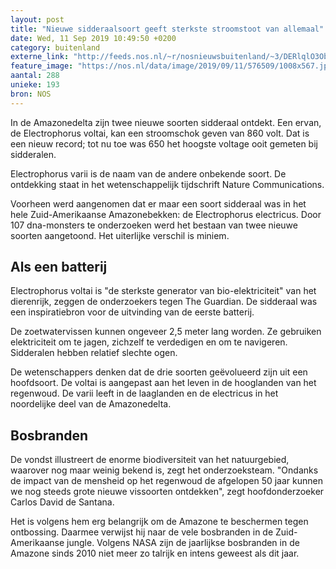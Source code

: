 ```yaml
---
layout: post
title: "Nieuwe sidderaalsoort geeft sterkste stroomstoot van allemaal"
date: Wed, 11 Sep 2019 10:49:50 +0200
category: buitenland
externe_link: "http://feeds.nos.nl/~r/nosnieuwsbuitenland/~3/DERlqlO3Ob0/2301232"
feature_image: "https://nos.nl/data/image/2019/09/11/576509/1008x567.jpg"
aantal: 288
unieke: 193
bron: NOS
---
```


<p>In de Amazonedelta zijn twee nieuwe soorten sidderaal ontdekt. Een ervan, de Electrophorus voltai, kan een stroomschok geven van 860 volt. Dat is een nieuw record; tot nu toe was 650 het hoogste voltage ooit gemeten bij sidderalen.</p>
<p>Electrophorus varii is de naam van de andere onbekende soort. De ontdekking staat in het wetenschappelijk tijdschrift Nature Communications. </p>
<p>Voorheen werd aangenomen dat er maar een soort sidderaal was in het hele Zuid-Amerikaanse Amazonebekken: de Electrophorus electricus. Door 107 dna-monsters te onderzoeken werd het bestaan van twee nieuwe soorten aangetoond. Het uiterlijke verschil is miniem.</p>
<h2>Als een batterij</h2>
<p>Electrophorus voltai is "de sterkste generator van bio-elektriciteit" van het dierenrijk, zeggen de onderzoekers tegen The Guardian. De sidderaal was een inspiratiebron voor de uitvinding van de eerste batterij.</p>
<p>De zoetwatervissen kunnen ongeveer 2,5 meter lang worden. Ze gebruiken elektriciteit om te jagen, zichzelf te verdedigen en om te navigeren. Sidderalen hebben relatief slechte ogen.</p>
<p>De wetenschappers denken dat de drie soorten geëvolueerd zijn uit een hoofdsoort. De voltai is aangepast aan het leven in de hooglanden van het regenwoud. De varii leeft in de laaglanden en de electricus in het noordelijke deel van de Amazonedelta.</p>
<h2>Bosbranden</h2>
<p>De vondst illustreert de enorme biodiversiteit van het natuurgebied, waarover nog maar weinig bekend is, zegt het onderzoeksteam. "Ondanks de impact van de mensheid op het regenwoud de afgelopen 50 jaar kunnen we nog steeds grote nieuwe vissoorten ontdekken", zegt hoofdonderzoeker Carlos David de Santana.</p>
<p>Het is volgens hem erg belangrijk om de Amazone te beschermen tegen ontbossing. Daarmee verwijst hij naar de vele bosbranden in de Zuid-Amerikaanse jungle. Volgens NASA zijn de jaarlijkse bosbranden in de Amazone sinds 2010 niet meer zo talrijk en intens geweest als dit jaar.</p><img src="http://feeds.feedburner.com/~r/nosnieuwsbuitenland/~4/DERlqlO3Ob0" height="1" width="1" alt=""/>
